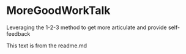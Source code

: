 # MoreGoodWorkTalk
Leveraging the 1-2-3 method to get more articulate and provide self-feedback

This text is from the readme.md
